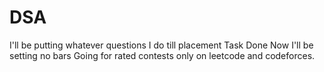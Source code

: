 # DSA
I'll be putting whatever questions I do till placement
Task Done
Now I'll be setting no bars
Going for rated contests only on leetcode and codeforces.
